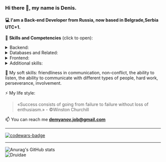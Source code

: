 ### Hi there 👋, my name is Denis. 
#### 💻 I'am a Back-end Developer from Russia, now based in Belgrade,Serbia UTC+1.

👷 **Skills and Competencies** (click to open):
</br>
<details>
  <summary>Backend:</summary>
  <br>
  <ul>
    <li>Python</li>
    <li>Django</li>
    <li>Django REST framework</li>
    <li>Git</li>
    <li>Linux console</li>
    <li>Deployment experience</li>
    <li>Aiogram</li>
  </ul>
</details>

<details>
  <summary>Databases and Related:</summary>
  </br>
  <ul>
    <li>Django ORM</li>
    <li>SQL syntax</li>
    <li>PostgreSQL</li>
  </ul>
</details>

<details>
  <summary>Frontend:</summary>
  <br>
  <ul>
    <li>HTML</li>
    <li>CSS</li>
    <li>JavaScript</li>
  </ul>
</details>
  
<details>
  <summary>Additional skills:</summary>
  <br>
  <ul>
    <li>English language A2-B1</li>
    <li>Understanding of OOP (Object-Oriented Programming)</li>
    <li>Optimization of Django ORM queries to the database</li>
    <li>Code documentation</li>
  </ul>
</details>

👯 My soft skills: friendliness in communication, non-conflict, the ability to listen, the ability to communicate with different types of people, hard work, perseverance, involvement.

⚡ My life style: 
<blockquote>«Success consists of going from failure to failure without loss of enthusiasm.»
- ©Winston Churchill</blockquote>

📫 You can reach me **demyanov.job@gmail.com**
<hr>
<a href="default.asp" style=""><img src="https://www.codewars.com/users/Druidae/badges/large" alt="codewars-badge" style="text-align: center"></a>
<hr>

![Anurag's GitHub stats](https://github-readme-stats.vercel.app/api?username=Druidae&theme=radical&show_icons=true)
<br>
<img align="left" src="https://github-readme-streak-stats.herokuapp.com/?user=Druidae&theme=radical" alt="Druidae" />


<!--
**Druidae/druidae** is a ✨ _special_ ✨ repository because its `README.md` (this file) appears on your GitHub profile.

Here are some ideas to get you started:

- 🔭 I’m currently working on ...
- 🌱 I’m currently learning ...
- 👯 I’m looking to collaborate on ...
- 🤔 I’m looking for help with ...
- 💬 Ask me about ...
- 📫 How to reach me: ...
- 😄 Pronouns: ...
- ⚡ Fun fact: ...
-->
